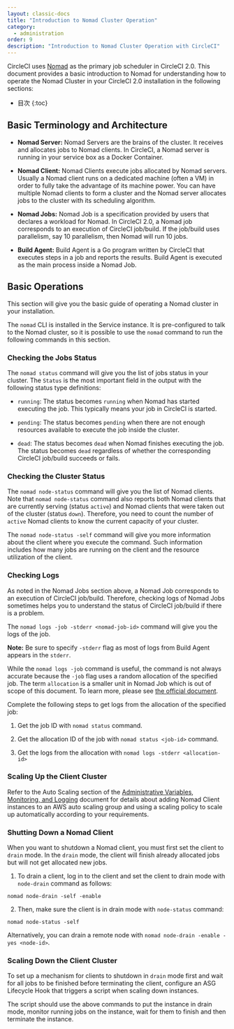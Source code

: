 ```yaml
---
layout: classic-docs
title: "Introduction to Nomad Cluster Operation"
category:
  - administration
order: 9
description: "Introduction to Nomad Cluster Operation with CircleCI"
---
```

CircleCI uses [Nomad](https://www.hashicorp.com/blog/nomad-announcement/) as the primary job scheduler in CircleCI 2.0. This document provides a basic introduction to Nomad for understanding how to operate the Nomad Cluster in your CircleCI 2.0 installation in the following sections:

- 目次
{:toc}

## Basic Terminology and Architecture

- **Nomad Server:** Nomad Servers are the brains of the cluster. It receives and allocates jobs to Nomad clients. In CircleCI, a Nomad server is running in your service box as a Docker Container.

- **Nomad Client:** Nomad Clients execute jobs allocated by Nomad servers. Usually a Nomad client runs on a dedicated machine (often a VM) in order to fully take the advantage of its machine power. You can have multiple Nomad clients to form a cluster and the Nomad server allocates jobs to the cluster with its scheduling algorithm.

- **Nomad Jobs:** Nomad Job is a specification provided by users that declares a workload for Nomad. In CircleCI 2.0, a Nomad job corresponds to an execution of CircleCI job/build. If the job/build uses parallelism, say 10 parallelism, then Nomad will run 10 jobs.

- **Build Agent:** Build Agent is a Go program written by CircleCI that executes steps in a job and reports the results. Build Agent is executed as the main process inside a Nomad Job.

## Basic Operations

This section will give you the basic guide of operating a Nomad cluster in your installation.

The `nomad` CLI is installed in the Service instance. It is pre-configured to talk to the Nomad cluster, so it is possible to use the `nomad` command to run the following commands in this section.

### Checking the Jobs Status

The `nomad status` command will give you the list of jobs status in your cluster. The `Status` is the most important field in the output with the following status type definitions:

- `running`: The status becomes `running` when Nomad has started executing the job. This typically means your job in CircleCI is started.

- `pending`: The status becomes `pending` when there are not enough resources available to execute the job inside the cluster.

- `dead`: The status becomes `dead` when Nomad finishes executing the job. The status becomes `dead` regardless of whether the corresponding CircleCI job/build succeeds or fails.

### Checking the Cluster Status

The `nomad node-status` command will give you the list of Nomad clients. Note that `nomad node-status` command also reports both Nomad clients that are currently serving (status `active`) and Nomad clients that were taken out of the cluster (status `down`). Therefore, you need to count the number of `active` Nomad clients to know the current capacity of your cluster.

The `nomad node-status -self` command will give you more information about the client where you execute the command. Such information includes how many jobs are running on the client and the resource utilization of the client.

### Checking Logs

As noted in the Nomad Jobs section above, a Nomad Job corresponds to an execution of CircleCI job/build. Therefore, checking logs of Nomad Jobs sometimes helps you to understand the status of CircleCI job/build if there is a problem.

The `nomad logs -job -stderr <nomad-job-id>` command will give you the logs of the job.

**Note:** Be sure to specify `-stderr` flag as most of logs from Build Agent appears in the `stderr`.

While the `nomad logs -job` command is useful, the command is not always accurate because the `-job` flag uses a random allocation of the specified job. The term `allocation` is a smaller unit in Nomad Job which is out of scope of this document. To learn more, please see [the official document](https://www.nomadproject.io/docs/internals/scheduling.html).

Complete the following steps to get logs from the allocation of the specified job:

1. Get the job ID with `nomad status` command.

2. Get the allocation ID of the job with `nomad status <job-id>` command.

3. Get the logs from the allocation with `nomad logs -stderr <allocation-id>`

<!---
## Scaling the Nomad Cluster
Nomad itself does not provide a scaling method for cluster, so you must implement one. This section provides basic operations regarding scaling a cluster.
--->

### Scaling Up the Client Cluster

Refer to the Auto Scaling section of the [Administrative Variables, Monitoring, and Logging](https://circleci.com/docs/2.0/monitoring/#auto-scaling) document for details about adding Nomad Client instances to an AWS auto scaling group and using a scaling policy to scale up automatically according to your requirements.

<!--- 
commenting until we have non-aws installations?
Scaling up Nomad cluster is very straightforward. To scale up, you need to register new Nomad clients into the cluster. If a Nomad client knows the IP addresses of Nomad servers, then the client can register to the cluster automatically.
HashiCorp recommends using Consul or other service discovery mechanisms to make this more robust in production. For more information, see the following pages in the official documentation for [Clustering](https://www.nomadproject.io/intro/getting-started/cluster.html), [Service Discovery](https://www.nomadproject.io/docs/service-discovery/index.html), and [Consul Integration](https://www.nomadproject.io/docs/agent/configuration/consul.html).
--->

### Shutting Down a Nomad Client

When you want to shutdown a Nomad client, you must first set the client to `drain` mode. In the `drain` mode, the client will finish already allocated jobs but will not get allocated new jobs.

1. To drain a client, log in to the client and set the client to drain mode with `node-drain` command as follows:

`nomad node-drain -self -enable`

2. Then, make sure the client is in drain mode with `node-status` command:

`nomad node-status -self`

Alternatively, you can drain a remote node with `nomad node-drain -enable -yes <node-id>`.

### Scaling Down the Client Cluster

To set up a mechanism for clients to shutdown in `drain` mode first and wait for all jobs to be finished before terminating the client, configure an ASG Lifecycle Hook that triggers a script when scaling down instances.

The script should use the above commands to put the instance in drain mode, monitor running jobs on the instance, wait for them to finish and then terminate the instance.